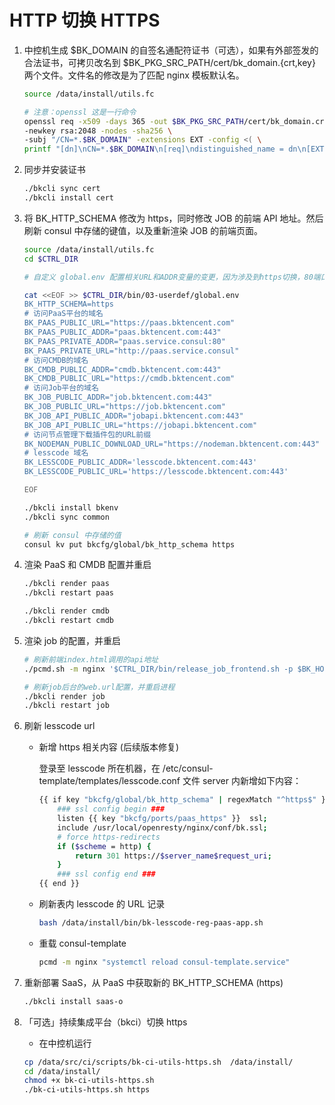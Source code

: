# HTTP 切换 HTTPS

1. 中控机生成 $BK_DOMAIN 的自签名通配符证书（可选），如果有外部签发的合法证书，可拷贝改名到 $BK_PKG_SRC_PATH/cert/bk_domain.{crt,key} 两个文件。文件名的修改是为了匹配 nginx 模板默认名。

    ```bash
    source /data/install/utils.fc

    # 注意：openssl 这是一行命令
    openssl req -x509 -days 365 -out $BK_PKG_SRC_PATH/cert/bk_domain.crt -keyout   $BK_PKG_SRC_PATH/cert/bk_domain.key \
    -newkey rsa:2048 -nodes -sha256 \
    -subj "/CN=*.$BK_DOMAIN" -extensions EXT -config <( \
    printf "[dn]\nCN=*.$BK_DOMAIN\n[req]\ndistinguished_name = dn\n[EXT]\nsubjectAltName=DNS:*.$BK_DOMAIN\nkeyUsage=digitalSignature\nextendedKeyUsage=serverAuth")
    ```

2. 同步并安装证书

    ```bash
    ./bkcli sync cert
    ./bkcli install cert 
    ```

3. 将 BK_HTTP_SCHEMA 修改为 https，同时修改 JOB 的前端 API 地址。然后刷新 consul 中存储的键值，以及重新渲染 JOB 的前端页面。

    ```bash
    source /data/install/utils.fc
    cd $CTRL_DIR

    # 自定义 global.env 配置相关URL和ADDR变量的变更，因为涉及到https切换，80端口也需要改为443

    cat <<EOF >> $CTRL_DIR/bin/03-userdef/global.env 
    BK_HTTP_SCHEMA=https
    # 访问PaaS平台的域名
    BK_PAAS_PUBLIC_URL="https://paas.bktencent.com"
    BK_PAAS_PUBLIC_ADDR="paas.bktencent.com:443"
    BK_PAAS_PRIVATE_ADDR="paas.service.consul:80"
    BK_PAAS_PRIVATE_URL="http://paas.service.consul"
    # 访问CMDB的域名
    BK_CMDB_PUBLIC_ADDR="cmdb.bktencent.com:443"
    BK_CMDB_PUBLIC_URL="https://cmdb.bktencent.com"
    # 访问Job平台的域名
    BK_JOB_PUBLIC_ADDR="job.bktencent.com:443"
    BK_JOB_PUBLIC_URL="https://job.bktencent.com"
    BK_JOB_API_PUBLIC_ADDR="jobapi.bktencent.com:443"
    BK_JOB_API_PUBLIC_URL="https://jobapi.bktencent.com"
    # 访问节点管理下载插件包的URL前缀
    BK_NODEMAN_PUBLIC_DOWNLOAD_URL="https://nodeman.bktencent.com:443"
    # lesscode 域名
    BK_LESSCODE_PUBLIC_ADDR='lesscode.bktencent.com:443'
    BK_LESSCODE_PUBLIC_URL='https://lesscode.bktencent.com:443'

    EOF

    ./bkcli install bkenv
    ./bkcli sync common

    # 刷新 consul 中存储的值
    consul kv put bkcfg/global/bk_http_schema https
    ```

4. 渲染 PaaS 和 CMDB 配置并重启

    ```bash
    ./bkcli render paas
    ./bkcli restart paas

    ./bkcli render cmdb
    ./bkcli restart cmdb
    ```

5. 渲染 job 的配置，并重启

    ```bash
    # 刷新前端index.html调用的api地址
    ./pcmd.sh -m nginx '$CTRL_DIR/bin/release_job_frontend.sh -p $BK_HOME -s $BK_PKG_SRC_PATH -B $BK_PKG_SRC_PATH/backup -i $BK_JOB_API_PUBLIC_URL'

    # 刷新job后台的web.url配置，并重启进程
    ./bkcli render job
    ./bkcli restart job
    ```

6. 刷新 lesscode url

   - 新增 https 相关内容 (后续版本修复)
   
        登录至 lesscode 所在机器，在 /etc/consul-template/templates/lesscode.conf 文件 server 内新增如下内容：

        ```bash
        {{ if key "bkcfg/global/bk_http_schema" | regexMatch "^https$" }}
            ### ssl config begin ###
            listen {{ key "bkcfg/ports/paas_https" }}  ssl;
            include /usr/local/openresty/nginx/conf/bk.ssl;
            # force https-redirects
            if ($scheme = http) {
                return 301 https://$server_name$request_uri;
            }
            ### ssl config end ###
        {{ end }}
        ```

    - 刷新表内 lesscode 的 URL 记录

        ```bash
        bash /data/install/bin/bk-lesscode-reg-paas-app.sh
        ```

    - 重载 consul-template

        ```bash
        pcmd -m nginx "systemctl reload consul-template.service"
        ```

7. 重新部署 SaaS，从 PaaS 中获取新的 BK_HTTP_SCHEMA (https)

    ```bash
    ./bkcli install saas-o 
    ```

8. 「可选」持续集成平台（bkci）切换 https
	
   - 在中控机运行
   ```bash
   cp /data/src/ci/scripts/bk-ci-utils-https.sh  /data/install/
   cd /data/install/
   chmod +x bk-ci-utils-https.sh
   ./bk-ci-utils-https.sh https
   ```